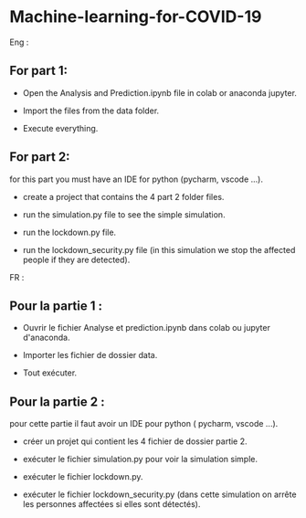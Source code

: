 # Machine-learning-for-COVID-19

Eng :

## For part 1:

  * Open the Analysis and Prediction.ipynb file in colab or anaconda jupyter.

  * Import the files from the data folder.

  * Execute everything.

## For part 2:

  for this part you must have an IDE for python (pycharm, vscode ...).

  * create a project that contains the 4 part 2 folder files.

  * run the simulation.py file to see the simple simulation.

  * run the lockdown.py file.

  * run the lockdown_security.py file (in this simulation we stop the affected people if they are detected).
  
FR :
  
## Pour la partie 1 :

   * Ouvrir le fichier Analyse et prediction.ipynb dans colab ou jupyter d'anaconda.
   
   * Importer les fichier de dossier data.
   
   * Tout exécuter.
   
## Pour la partie 2 : 

   pour cette partie il faut avoir un IDE pour python ( pycharm, vscode ...).
      
   * créer un projet qui contient les 4 fichier de dossier partie 2.
      
   * exécuter le fichier simulation.py pour voir la simulation simple.
      
   * exécuter le fichier lockdown.py.
      
   * exécuter le fichier lockdown_security.py (dans cette simulation on arrête les personnes affectées si elles sont détectés).


